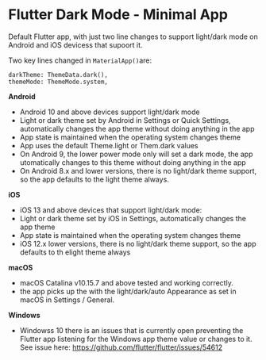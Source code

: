 # Flutter Dark Mode - Minimal App

Default Flutter app, with just two line changes to support light/dark mode on Android and iOS devicess that supoort it.

Two key lines changed in `MaterialApp()`are:
```
darkTheme: ThemeData.dark(),
themeMode: ThemeMode.system,
```

**Android** 
- Android 10 and above devices support light/dark mode
- Light or dark theme set by Android in Settings or Quick Settings, automatically changes the app theme without doing anything in the app
- App state is maintained when the operating system changes theme
- App uses the default Theme.light or Them.dark values
- On Android 9, the lower power mode only will set a dark mode, the app utomatically changes to this theme without doing anything in the app
- On Android 8.x and lower versions, there is no light/dark theme support, so the app defaults to the light theme always.

**iOS** 
- iOS 13 and above devices that support light/dark mode:
- Light or dark theme set by iOS in Settings, automatically changes the app theme
- App state is maintained when the operating system changes theme
- iOS 12.x lower versions, there is no light/dark theme support, so the app defaults to th elight theme always

**macOS**
- macOS Catalina v10.15.7 and above tested and working correctly. 
- the app picks up the with the light/dark/auto Appearance as set in macOS in Settings / General.

**Windows**
- Windowss 10 there is an issues that is currently open preventing the Flutter app listening for the Windows app theme value or changes to it. See issue here: https://github.com/flutter/flutter/issues/54612

